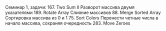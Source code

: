 Семинар 1, задачи:
167. Two Sum II
Разворот массива двумя указателями
189. Rotate Array
Слияние массивов
88. Merge Sorted Array
Сортировка массива из 0 и 1
75. Sort Colors
Перенести четные числа в начало массива, сохраняя очередность
283. Move Zeroes

